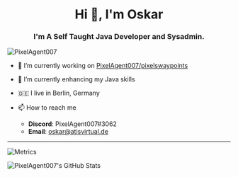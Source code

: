 <h1 align="center">Hi 👋, I'm Oskar</h1>
<h3 align="center">I'm A Self Taught Java Developer and Sysadmin.</h3>

<p align="left"> <img src="https://komarev.com/ghpvc/?username=PixelAgent007" alt="PixelAgent007" /> </p>

- 🔭 I’m currently working on [PixelAgent007/pixelswaypoints](https://github.com/PixelAgent007/pixelswaypoints-spigot)
- 🌱 I’m currently enhancing my Java skills
- 🇩🇪 I live in Berlin, Germany

- 📫 How to reach me
  * **Discord**: PixelAgent007#3062
  * **Email**: [oskar@atisvirtual.de](mailto:oskar@atisvirtual.de)
  

---

![Metrics](https://metrics.lecoq.io/PixelAgent007?template=classic&base.community=0&languages=1&languages.limit=8&languages.sections=most-used&languages.colors=github&languages.threshold=0%25&languages.indepth=true&languages.categories=markup%2C%20programming&languages.recent.categories=markup%2C%20programming&languages.recent.load=300&languages.recent.days=14&config.timezone=Europe%2FBerlin)

![PixelAgent007's GitHub Stats](https://github-readme-stats.vercel.app/api?username=PixelAgent007&show_icons=true&count_private=true&theme=nord)
